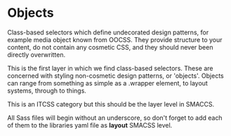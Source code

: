# Objects

Class-based selectors which define undecorated design patterns, for example
media object known from OOCSS. They provide structure to your content, do
not contain any cosmetic CSS, and they should never been directly
overwritten.

This is the first layer in which we find class-based selectors. These are
concerned with styling non-cosmetic design patterns, or 'objects'. Objects
can range from something as simple as a .wrapper element, to layout systems,
through to things.

This is an ITCSS category but this should be the layer level
in SMACCS.

All Sass files will begin without an underscore, so don't forget to add each
of them to the libraries yaml file as **layout** SMACSS level.

